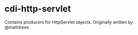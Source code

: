 cdi-http-servlet
================

Contains producers for HttpServlet objects. Originally written by @mattdrees